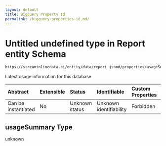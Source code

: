 ```yaml
---
layout: default
title: Bigquery Property Id
permalink: /bigquery-properties-id.md/
---
```

# Untitled undefined type in Report entity Schema

```txt
https://streaminlinedata.ai/entity/data/report.json#/properties/usageSummary
```

Latest usage information for this database

| Abstract            | Extensible | Status         | Identifiable            | Custom Properties | Additional Properties | Access Restrictions | Defined In                                                     |
| :------------------ | :--------- | :------------- | :---------------------- | :---------------- | :-------------------- | :------------------ | :------------------------------------------------------------- |
| Can be instantiated | No         | Unknown status | Unknown identifiability | Forbidden         | Allowed               | none                | [report.json*](report.md "open original schema") |

## usageSummary Type

unknown
